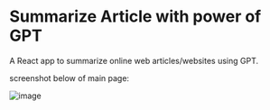 # Summarize Article with power of GPT

A React app to summarize online web articles/websites using GPT.

screenshot below of main page:

![image](https://github.com/u950/AI-Article-Summarizer/assets/103553174/ba82e363-3a06-4794-acfb-1e00144af298)

